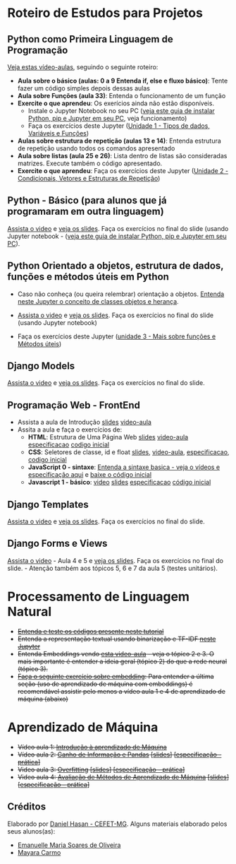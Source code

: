 # Roteiro de Estudos para Projetos

## Python como Primeira Linguagem de Programação


[Veja estas vídeo-aulas](https://www.youtube.com/watch?v=lJjR906426o&list=PLfCKf0-awunOu2WyLe2pSD2fXUo795xRe), seguindo o seguinte roteiro:

- **Aula sobre o básico (aulas: 0 a 9 Entenda if, else e fluxo básico)**: Tente fazer um código simples depois dessas aulas
- **Aula sobre Funções (aula 33)**: Entenda o funcionamento de um função
- **Exercite o que aprendeu**:  Os exerícios ainda não estão disponíveis.
    - Instale o Jupyter Notebook no seu PC  ([veja este guia de instalar Python, pip e Jupyter em seu PC](https://docs.google.com/document/d/1xa_1cAIyMb_oC3-0tEqpaSG4Fdip1enkPBOnm62IAy4/edit?usp=sharing),  veja funcionamento)
    - Faça os exercícios deste Jupyter ([Unidade 1 - Tipos de dados, Variáveis e Funções](python/unidade-1.ipynb)) 
- **Aulas sobre estrutura de repetição (aulas 13 e 14)**: Entenda estrutura de repetição usando todos os comandos apresentado 
- **Aula sobre listas (aula 25 e 26)**: Lista dentro de listas são consideradas matrizes. Execute também o código apresentado.
- **Exercite o que aprendeu**: Faça os exercícios deste Jupyter ([Unidade 2 - Condicionais, Vetores e Estruturas de Repetição](python/unidade-2.ipynb))

## Python - Básico (para alunos que já programaram em outra linguagem)


[Assista o video](https://www.youtube.com/watch?v=ZkttLNk2jXY&list=PLwIaU1DGYV6skjkahOKtpgs9bPXlrVrIp) e [veja os slides](https://daniel-hasan.github.io/cefet-web-grad/classes/python1). Faça os exercícios no final do slide (usando Jupyter notebook - ([veja este guia de instalar Python, pip e Jupyter em seu PC](https://docs.google.com/document/d/1xa_1cAIyMb_oC3-0tEqpaSG4Fdip1enkPBOnm62IAy4/edit?usp=sharing)). 

## Python Orientado a objetos, estrutura de dados, funções e métodos úteis em Python

- Caso não conheça (ou queira relembrar) orientação a objetos. [Entenda neste Jupyter o conceito de classes objetos e herança](python/conceitos_orientacao_objetos.ipynb).

- [Assista o video](https://www.youtube.com/watch?v=2i8EAUGPyNE&list=PLwIaU1DGYV6skjkahOKtpgs9bPXlrVrIp&index=5) e [veja os slides](https://daniel-hasan.github.io/cefet-web-grad/classes/python2). Faça os exercícios no final do slide (usando Jupyter notebook)

- Faça os exercícios deste Jupyter ([unidade 3 - Mais sobre funções e Métodos úteis](python/unidade-3.ipynb))


## Django Models

[Assista o video](https://www.youtube.com/watch?v=--1KwDBqhN8&list=PLwIaU1DGYV6skjkahOKtpgs9bPXlrVrIp&index=11) e [veja os slides](https://daniel-hasan.github.io/cefet-web-grad/classes/python2). Faça os exercícios no final do slide.

## Programação Web - FrontEnd

- Assista a aula de Introdução [slides](https://fegemo.github.io/cefet-front-end/classes/intro) [video-aula](https://www.youtube.com/watch?v=ceJjdHE_C30&list=PLNaBD3CnN0-8b7lNxYp5GP_uajyFRn2ek&index=2)
- Assita a aula e faça o exercícios de: 
    - **HTML**: Estrutura de Uma Página Web [slides](https://fegemo.github.io/cefet-front-end/classes/html1) [video-aula](https://www.youtube.com/watch?v=XihlxlIroww&list=PLNaBD3CnN0-8b7lNxYp5GP_uajyFRn2ek&index=7) [especificacao](https://github.com/fegemo/cefet-front-end-pirates/) [codigo inicial](https://github.com/fegemo/cefet-front-end-pirates/archive/master.zip)
    - **CSS**: Seletores de classe, id e float [slides](https://fegemo.github.io/cefet-front-end/classes/css1), [video-aula](https://www.youtube.com/watch?v=nxc4nJmDdmA&list=PLNaBD3CnN0-8b7lNxYp5GP_uajyFRn2ek&index=23), [especificacao](https://github.com/fegemo/cefet-front-end-bees), [codigo inicial](https://github.com/fegemo/cefet-front-end-bees/archive/master.zip)
    - **JavaScript 0 - sintaxe**: [Entenda a sintaxe basica - veja o vídeos e especificação aqui](https://daniel-hasan.github.io/cefet-front-end-js0) e [baixe o código inicial](https://github.com/daniel-hasan/cefet-front-end-js0/archive/master.zip) 
    - **Javascript 1 - básico**: [video](https://www.youtube.com/watch?v=PqsdbYExuSs&list=PLNaBD3CnN0-8b7lNxYp5GP_uajyFRn2ek&index=60) [slides](https://fegemo.github.io/cefet-front-end/classes/js1) [especificacao](https://github.com/fegemo/cefet-front-end-math) [código inicial](https://github.com/fegemo/cefet-front-end-math/archive/master.zip)


## Django Templates

[Assista o video](https://www.youtube.com/watch?v=--1KwDBqhN8&list=PLwIaU1DGYV6skjkahOKtpgs9bPXlrVrIp&index=11) e [veja os slides](https://daniel-hasan.github.io/cefet-web-grad/classes/python2). Faça os exercícios no final do slide.


## Django Forms e  Views

[Assista o video](https://www.youtube.com/watch?v=mVDPkyIs7nk&list=PLwIaU1DGYV6skjkahOKtpgs9bPXlrVrIp&index=24) - Aula 4 e 5 e [veja os slides](https://daniel-hasan.github.io/cefet-web-grad/classes/python2). Faça os exercícios no final do slide. 
    - Atenção também aos tópicos 5, 6 e 7 da aula 5 (testes unitários). 


# Processamento de Linguagem Natural
- ~~[Entenda e teste os códigos presente neste tutorial](https://medium.com/@maelyalways/nltk-tutorial-8175e57fbfda)~~
- ~~Entenda a representação textual usando binarização e TF-IDF [neste Jupyter](pln/representacao_texto.ipynb)~~
- ~~Entenda Embeddings vendo [esta video-aula](https://www.youtube.com/watch?v=bF-ymXA1CFg&list=PLwIaU1DGYV6tUx10fCTw5aPnqypbbK_GJ&index=39) - veja o tópico 2 e 3. O mais importante é entender a ideia geral (tópico 2) do que a rede neural (tópico 3).~~
- ~~[Faça o seguinte exercício sobre embedding](https://github.com/daniel-hasan/ap-de-maquina-embedding/archive/refs/heads/master.zip): Para entender a última seção (uso de aprendizado de máquina com embeddings) é recomendável assistir pelo menos a vídeo aula 1 e 4 de aprendizado de máquina (abaixo)~~

# Aprendizado de Máquina
- ~~Vídeo aula 1: [Introdução à aprendizado de Máquina](https://www.youtube.com/watch?v=cpcBPg_z2Dg&list=PLwIaU1DGYV6u0XXOuQl8gEg0Rf05gDB9t)~~
- ~~Vídeo aula 2: [Ganho de Informação e Pandas](https://cefetmgbr-my.sharepoint.com/:v:/g/personal/hasan_cefetmg_br/EZ2_xzLdvxJBnKgskULu3K8Bu-K67lKJAGSgOAxQ7RFhtg?e=HExoTV) \[[slides](https://drive.google.com/open?id=1TgLJbcRj_Q5I-zqYYgMqyomKRxalW0Q0saJIS3XXeX8)\] \[[especificação - prática](https://github.com/daniel-hasan/ap-de-maquina-cefetmg-ganho-de-informacao/archive/master.zip)\]~~
- ~~Video aula 3: [Overfitting](https://www.youtube.com/watch?v=X3uecBfWxO8&list=PLwIaU1DGYV6tUx10fCTw5aPnqypbbK_GJ&index=5) \[[slides](https://drive.google.com/open?id=1gfs2bZPje502OB0DkVvOIH_mqWhWQHtPCRjRVRRPts8)\] \[[especificação - prática](https://github.com/daniel-hasan/ap-de-maquina-cefetmg-overfitting/archive/master.zip)\]~~
- ~~Video aula 4: [Avaliação de Métodos de Aprendizado de Máquina](https://www.youtube.com/watch?v=Ag06UuWTsr4&list=PLwIaU1DGYV6tUx10fCTw5aPnqypbbK_GJ&index=12) \[[slides](https://drive.google.com/open?id=1u5x2b9BxmGXAWtfe9WanBIdqrt2k2ArKuEGY5Ks-okA)\]  \[[especificação - prática](https://github.com/daniel-hasan/ap-de-maquina-cefetmg-avaliacao/archive/master.zip)\]~~

## Créditos
Elaborado por [Daniel Hasan - CEFET-MG](https://github.com/daniel-hasan). Alguns materiais elaborado pelos seus alunos(as):

- [Emanuelle Maria Soares de Oliveira](https://github.com/manuuz)
- [Mayara Carmo](http://github.com/maymdc)
